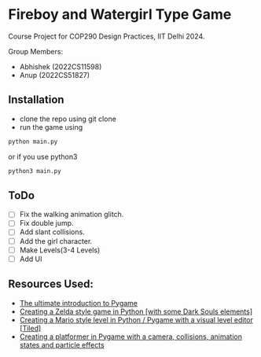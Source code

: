 # Fireboy and Watergirl Type Game

Course Project for COP290 Design Practices, IIT Delhi 2024.

Group Members:

- Abhishek (2022CS11598)
- Anup (2022CS51827)

## Installation

- clone the repo using git clone
- run the game using

```bash
python main.py
```

or if you use python3

```bash
python3 main.py
```

## ToDo

- [ ] Fix the walking animation glitch.
- [ ] Fix double jump.
- [ ] Add slant collisions.
- [ ] Add the girl character.
- [ ] Make Levels(3-4 Levels)
- [ ] Add UI

## Resources Used:

- [The ultimate introduction to Pygame](https://www.youtube.com/watch?v=AY9MnQ4x3zk)
- [Creating a Zelda style game in Python [with some Dark Souls elements]](https://www.youtube.com/watch?v=QU1pPzEGrqw)
- [Creating a Mario style level in Python / Pygame with a visual level editor [Tiled]](https://www.youtube.com/watch?v=wJMDh9QGRgs)
- [Creating a platformer in Pygame with a camera, collisions, animation states and particle effects](https://www.youtube.com/watch?v=YWN8GcmJ-jA&t=0s)
